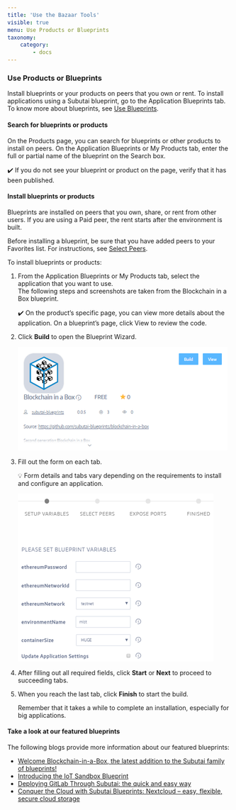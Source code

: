 ```yaml
---
title: 'Use the Bazaar Tools'
visible: true
menu: Use Products or Blueprints
taxonomy:
    category:
        - docs
---
```




### Use Products or Blueprints
Install blueprints or your products on peers that you own or rent. To install applications using a Subutai blueprint, go to the Application Blueprints tab. To know more about blueprints, see [Use Blueprints](../../blueprints).

#### Search for blueprints or products
On the Products page, you can search for blueprints or other products to install on peers. On the Application Blueprints or My Products tab, enter the full or partial name of the blueprint on the Search box. 

✔️ If you do not see your blueprint or product on the page, verify that it has been published. 

#### Install blueprints or products
Blueprints are installed on peers that you own, share, or rent from other users. If you are using a Paid peer, the rent starts after the environment is built. 

Before installing a blueprint, be sure that you have added peers to your Favorites list. For instructions, see [Select Peers](select-peers).  

To install blueprints or products:
1. From the Application Blueprints or My Products tab, select the application that you want to use.   
   The following steps and screenshots are taken from the Blockchain in a Box blueprint.      
   
   ✔️ On the product’s specific page, you can view more details about the application. On a blueprint’s page, click View to review the code. 
2. Click **Build** to open the Blueprint Wizard.   

   ![Blueprint page](bazaar-useproduct01.png)
3. Fill out the form on each tab.   
   
   💡 Form details and tabs vary depending on the requirements to install and configure an application.   
   
   ![Blueprint wizard](bazaar-useproduct02.png)
4. After filling out all required fields, click **Start** or **Next** to proceed to succeeding tabs.
5. When you reach the last tab, click **Finish** to start the build.
   
   Remember that it takes a while to complete an installation, especially for big applications. 

#### Take a look at our featured blueprints

The following blogs provide more information about our featured blueprints:

* [Welcome Blockchain-in-a-Box, the latest addition to the Subutai family of blueprints!](https://subutai.blog/2018/03/13/welcome-blockchain-in-a-box-the-latest-addition-to-the-subutai-family-of-blueprints/)
* [Introducing the IoT Sandbox Blueprint](https://subutai.blog/2018/10/04/edge-iot-solutions-powered-by-subutai/)
* [Deploying GitLab Through Subutai: the quick and easy way](https://subutai.blog/2018/06/07/deploying-gitlab-through-subutai-the-quick-easy-way/)
* [Conquer the Cloud with Subutai Blueprints: Nextcloud – easy, flexible, secure cloud storage](https://subutai.blog/2018/07/05/conquer-the-cloud-with-subutai-blueprints-nextcloud-easy-flexible-secure-cloud-storage/)
